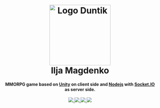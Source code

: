 <h1 align="center">
  <br>
  <a href="https://github.com/duntik/MMORPG_api_unity"><img src="https://github.com/duntik/MMORPG_api_unity/blob/master/MMO-Server/img/logo.png" alt="Logo Duntik" width="200"></a>
  <br>
  Ilja Magdenko
  <br>
</h1>

<h4 align="center">MMORPG game based on <a href="https://unity3d.com/ru/" target="_blank">Unity</a> on client side and <a href="https://nodejs.org/en/" target="_blank">Nodejs</a> with <a href="https://socket.io" target="_blank">Socket.IO</a> as server side.</h4>



<p align="center">

  <a href="https://saythanks.io/to/duntik">
      <img src="https://img.shields.io/badge/Say%20Thanks-!-1EAEDB.svg">
  </a>

<a href="https://twitter.com/intent/tweet?text=Wow:&url=https%3A%2F%2Fgithub.com%2Fduntik%2FMMORPG_api_unity">
      <img src="https://img.shields.io/twitter/url/https/github.com/duntik/MMORPG_api_unity.svg?style=social">
  </a>

<a href="https://github.com/duntik/MMORPG_api_unity/issues">
      <img src="https://img.shields.io/github/issues/duntik/MMORPG_api_unity.svg">
  </a>

  <a href="https://github.com/duntik/MMORPG_api_unity">
      <img src="https://img.shields.io/badge/Unity-2017.3.1f1-yellowgreen.svg">
  </a>
</p>
